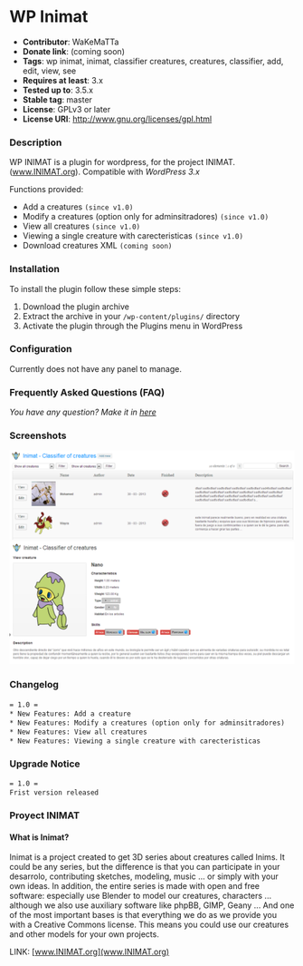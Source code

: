 WP Inimat
=========

* **Contributor**: WaKeMaTTa
* **Donate link**: (coming soon)
* **Tags**: wp inimat, inimat, classifier creatures, creatures, classifier, add, edit, view, see
* **Requires at least**: 3.x
* **Tested up to**: 3.5.x
* **Stable tag**: master
* **License**: GPLv3 or later
* **License URI**: http://www.gnu.org/licenses/gpl.html

### Description

WP INIMAT is a plugin for wordpress, for the project INIMAT. (www.INIMAT.org). Compatible with *WordPress 3.x*

Functions provided:

* Add a creatures `(since v1.0)`
* Modify a creatures (option only for adminsitradores) `(since v1.0)`
* View all creatures `(since v1.0)`
* Viewing a single creature with carecteristicas `(since v1.0)`
* Download creatures XML `(coming soon)`

### Installation

To install the plugin follow these simple steps:
1. Download the plugin archive
2. Extract the archive in your `/wp-content/plugins/` directory
3. Activate the plugin through the Plugins menu in WordPress

### Configuration

Currently does not have any panel to manage.

### Frequently Asked Questions (FAQ)

*You have any question? Make it in [here][]*

 [here]:https://github.com/WaKeMaTTa/wp-inimat/issues

### Screenshots

 ![screenshot-1](screenshot-1.png)
 ![screenshot-2](screenshot-2.png)

### Changelog

	= 1.0 =
	* New Features: Add a creature
	* New Features: Modify a creatures (option only for adminsitradores)
	* New Features: View all creatures
	* New Features: Viewing a single creature with carecteristicas

### Upgrade Notice

	= 1.0 =
	Frist version released

### Proyect INIMAT

#### What is Inimat?
Inimat is a project created to get 3D series about creatures called Inims.
It could be any series, but the difference is that you can participate in your desarrolo, contributing sketches, modeling, music ... or simply with your own ideas.
In addition, the entire series is made with open and free software: especially use Blender to model our creatures, characters ... although we also use auxiliary software like phpBB, GIMP, Geany ...
And one of the most important bases is that everything we do as we provide you with a Creative Commons license. This means you could use our creatures and other models for your own projects.

LINK: [www.INIMAT.org](www.INIMAT.org)
